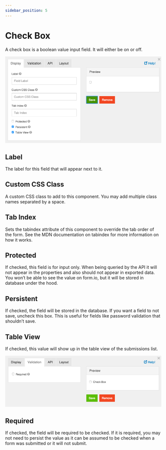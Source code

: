 ```yaml
---
sidebar_position: 5
---
```


# Check Box

A check box is a boolean value input field. It will either be on or off.

![Check Box](img/checkbox-component.png)

## Label

The label for this field that will appear next to it.

## Custom CSS Class

A custom CSS class to add to this component. You may add multiple class names separated by a space.

## Tab Index

Sets the tabindex attribute of this component to override the tab order of the form. See the MDN documentation on tabindex for more information on how it works.

## Protected

If checked, this field is for input only. When being queried by the API it will not appear in the properties and also should not appear in exported data. You won’t be able to see the value on form.io, but it will be stored in database under the hood.

## Persistent

If checked, the field will be stored in the database. If you want a field to not save, uncheck this box. This is useful for fields like password validation that shouldn’t save.

## Table View

If checked, this value will show up in the table view of the submissions list.

![Table View](img/checkbox-table-view.png)

## Required

If checked, the field will be required to be checked. If it is required, you may not need to persist the value as it can be assumed to be checked when a form was submitted or it will not submit.
